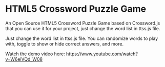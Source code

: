 # HTML5 Crossword Puzzle Game
 An Open Source HTML5 Crossword Puzzle Game based on Crossword.js that you can use it for your project, just change the word list in ttss.js file. 
 
 Just change the word list in ttss.js file. You can randomize words to play with, toggle to show or hide correct answers, and more.
 
 Watch the demo video here: https://www.youtube.com/watch?v=W6eiVQd_W08
